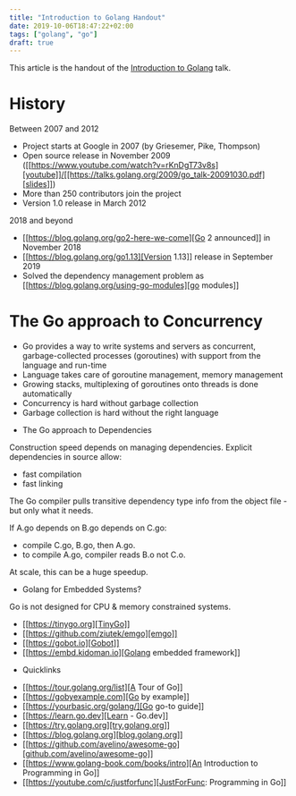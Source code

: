 ```yaml
---
title: "Introduction to Golang Handout"
date: 2019-10-06T18:47:22+02:00
tags: ["golang", "go"]
draft: true
---
```


This article is the handout of the [Introduction to Golang](/talks/introduction-to-golang.html) talk.

# History

Between 2007 and 2012

- Project starts at Google in 2007 (by Griesemer, Pike, Thompson)
- Open source release in November 2009 ([[https://www.youtube.com/watch?v=rKnDgT73v8s][youtube]]/[[https://talks.golang.org/2009/go_talk-20091030.pdf][slides]])
- More than 250 contributors join the project
- Version 1.0 release in March 2012

2018 and beyond

- [[https://blog.golang.org/go2-here-we-come][Go 2 announced]] in November 2018
- [[https://blog.golang.org/go1.13][Version 1.13]] release in September 2019 
- Solved the dependency management problem as [[https://blog.golang.org/using-go-modules][go modules]]

# The Go approach to Concurrency

- Go provides a way to write systems and servers
as concurrent, garbage-collected processes
(goroutines) with support from the language and
run-time
- Language takes care of goroutine management,
memory management
- Growing stacks, multiplexing of goroutines onto
threads is done automatically
- Concurrency is hard without garbage collection
- Garbage collection is hard without the right
language

* The Go approach to Dependencies

Construction speed depends on managing
dependencies. Explicit dependencies in source allow:
- fast compilation
- fast linking

The Go compiler pulls transitive dependency type
info from the object file - but only what it needs.

If A.go depends on B.go depends on C.go:
- compile C.go, B.go, then A.go.
- to compile A.go, compiler reads B.o not C.o.

At scale, this can be a huge speedup.

* Golang for Embedded Systems?

Go is not designed for CPU & memory constrained systems.

- [[https://tinygo.org][TinyGo]]
- [[https://github.com/ziutek/emgo][emgo]]
- [[https://gobot.io][Gobot]]
- [[https://embd.kidoman.io][Golang embedded framework]]

* Quicklinks

- [[https://tour.golang.org/list][A Tour of Go]]
- [[https://gobyexample.com][Go by example]]
- [[https://yourbasic.org/golang/][Go go-to guide]]
- [[https://learn.go.dev][Learn - Go.dev]]
- [[https://try.golang.org][try.golang.org]]
- [[https://blog.golang.org][blog.golang.org]]
- [[https://github.com/avelino/awesome-go][github.com/avelino/awesome-go]]
- [[https://www.golang-book.com/books/intro][An Introduction to Programming in Go]]
- [[https://youtube.com/c/justforfunc][JustForFunc: Programming in Go]]
